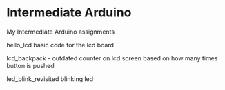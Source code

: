 # Intermediate Arduino

My Intermediate Arduino assignments

hello_lcd
basic code for the lcd board

lcd_backpack - outdated
counter on lcd screen based on how many times button is pushed

led_blink_revisited
blinking led
